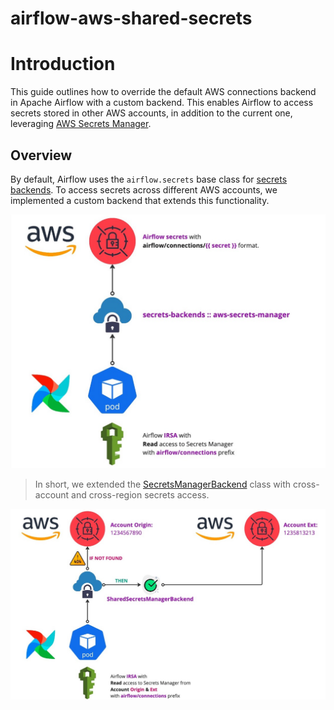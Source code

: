 # airflow-aws-shared-secrets

# Introduction

This guide outlines how to override the default AWS connections backend in Apache Airflow with a custom backend.
This enables Airflow to access secrets stored in other AWS accounts, in addition to the current one,
leveraging [AWS Secrets Manager](https://aws.amazon.com/es/secrets-manager/).

## Overview

By default, Airflow uses the `airflow.secrets` base class
for [secrets backends](https://airflow.apache.org/docs/apache-airflow/stable/security/secrets/secrets-backend/index.html).
To access secrets across different AWS accounts, we implemented a custom backend that extends this functionality.

![Image title](./docs/images/aws-secrets-flow.jpg)

> In short, we extended
> the [SecretsManagerBackend](https://airflow.apache.org/docs/apache-airflow-providers-amazon/stable/secrets-backends/aws-secrets-manager.html)
> class with cross-account and cross-region secrets access.

![Image title](./docs/images/aws-shared-secrets-flow.jpg)
